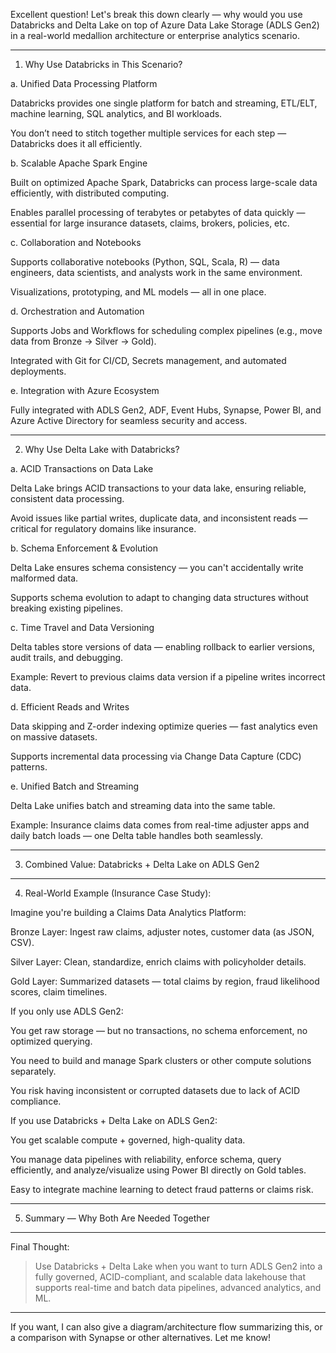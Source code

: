 Excellent question! Let's break this down clearly — why would you use Databricks and Delta Lake on top of Azure Data Lake Storage (ADLS Gen2) in a real-world medallion architecture or enterprise analytics scenario.


---

1. Why Use Databricks in This Scenario?

a. Unified Data Processing Platform

Databricks provides one single platform for batch and streaming, ETL/ELT, machine learning, SQL analytics, and BI workloads.

You don’t need to stitch together multiple services for each step — Databricks does it all efficiently.


b. Scalable Apache Spark Engine

Built on optimized Apache Spark, Databricks can process large-scale data efficiently, with distributed computing.

Enables parallel processing of terabytes or petabytes of data quickly — essential for large insurance datasets, claims, brokers, policies, etc.


c. Collaboration and Notebooks

Supports collaborative notebooks (Python, SQL, Scala, R) — data engineers, data scientists, and analysts work in the same environment.

Visualizations, prototyping, and ML models — all in one place.


d. Orchestration and Automation

Supports Jobs and Workflows for scheduling complex pipelines (e.g., move data from Bronze → Silver → Gold).

Integrated with Git for CI/CD, Secrets management, and automated deployments.


e. Integration with Azure Ecosystem

Fully integrated with ADLS Gen2, ADF, Event Hubs, Synapse, Power BI, and Azure Active Directory for seamless security and access.



---

2. Why Use Delta Lake with Databricks?

a. ACID Transactions on Data Lake

Delta Lake brings ACID transactions to your data lake, ensuring reliable, consistent data processing.

Avoid issues like partial writes, duplicate data, and inconsistent reads — critical for regulatory domains like insurance.


b. Schema Enforcement & Evolution

Delta Lake ensures schema consistency — you can't accidentally write malformed data.

Supports schema evolution to adapt to changing data structures without breaking existing pipelines.


c. Time Travel and Data Versioning

Delta tables store versions of data — enabling rollback to earlier versions, audit trails, and debugging.

Example: Revert to previous claims data version if a pipeline writes incorrect data.


d. Efficient Reads and Writes

Data skipping and Z-order indexing optimize queries — fast analytics even on massive datasets.

Supports incremental data processing via Change Data Capture (CDC) patterns.


e. Unified Batch and Streaming

Delta Lake unifies batch and streaming data into the same table.

Example: Insurance claims data comes from real-time adjuster apps and daily batch loads — one Delta table handles both seamlessly.



---

3. Combined Value: Databricks + Delta Lake on ADLS Gen2


---

4. Real-World Example (Insurance Case Study):

Imagine you're building a Claims Data Analytics Platform:

Bronze Layer: Ingest raw claims, adjuster notes, customer data (as JSON, CSV).

Silver Layer: Clean, standardize, enrich claims with policyholder details.

Gold Layer: Summarized datasets — total claims by region, fraud likelihood scores, claim timelines.


If you only use ADLS Gen2:

You get raw storage — but no transactions, no schema enforcement, no optimized querying.

You need to build and manage Spark clusters or other compute solutions separately.

You risk having inconsistent or corrupted datasets due to lack of ACID compliance.


If you use Databricks + Delta Lake on ADLS Gen2:

You get scalable compute + governed, high-quality data.

You manage data pipelines with reliability, enforce schema, query efficiently, and analyze/visualize using Power BI directly on Gold tables.

Easy to integrate machine learning to detect fraud patterns or claims risk.



---

5. Summary — Why Both Are Needed Together


---

Final Thought:

> Use Databricks + Delta Lake when you want to turn ADLS Gen2 into a fully governed, ACID-compliant, and scalable data lakehouse that supports real-time and batch data pipelines, advanced analytics, and ML.




---

If you want, I can also give a diagram/architecture flow summarizing this, or a comparison with Synapse or other alternatives. Let me know!


